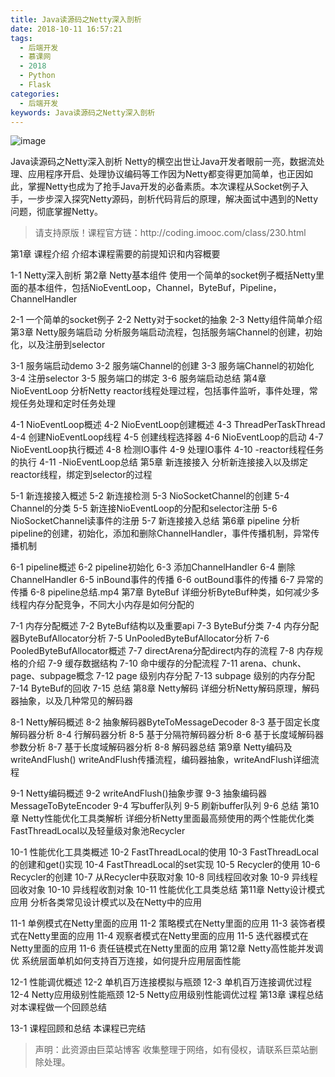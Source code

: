 ```yaml
---
title: Java读源码之Netty深入剖析
date: 2018-10-11 16:57:21
tags:
  - 后端开发
  - 慕课网
  - 2018
  - Python
  - Flask
categories:
  - 后端开发
keywords: Java读源码之Netty深入剖析
---
```

![image](//szimg.mukewang.com/5b165c2b0001e24a05400300-360-202.jpg)

Java读源码之Netty深入剖析
Netty的横空出世让Java开发者眼前一亮，数据流处理、应用程序开启、处理协议编码等工作因为Netty都变得更加简单，也正因如此，掌握Netty也成为了抢手Java开发的必备素质。本次课程从Socket例子入手，一步步深入探究Netty源码，剖析代码背后的原理，解决面试中遇到的Netty问题，彻底掌握Netty。

<!-- more -->
<blockquote class="blockquote-center">
请支持原版！课程官方链：http://coding.imooc.com/class/230.html</blockquote>
</blockquote>
第1章 课程介绍
介绍本课程需要的前提知识和内容概要

1-1 Netty深入剖析
第2章 Netty基本组件
使用一个简单的socket例子概括Netty里面的基本组件，包括NioEventLoop，Channel，ByteBuf，Pipeline，ChannelHandler

2-1 一个简单的socket例子
2-2 Netty对于socket的抽象
2-3 Netty组件简单介绍
第3章 Netty服务端启动
分析服务端启动流程，包括服务端Channel的创建，初始化，以及注册到selector

3-1 服务端启动demo
3-2 服务端Channel的创建
3-3 服务端Channel的初始化
3-4 注册selector
3-5 服务端口的绑定
3-6 服务端启动总结
第4章 NioEventLoop
分析Netty reactor线程处理过程，包括事件监听，事件处理，常规任务处理和定时任务处理

4-1 NioEventLoop概述
4-2 NioEventLoop创建概述
4-3 ThreadPerTaskThread
4-4 创建NioEventLoop线程
4-5 创建线程选择器
4-6 NioEventLoop的启动
4-7 NioEventLoop执行概述
4-8 检测IO事件
4-9 处理IO事件
4-10 -reactor线程任务的执行
4-11 -NioEventLoop总结
第5章 新连接接入
分析新连接接入以及绑定reactor线程，绑定到selector的过程

5-1 新连接接入概述
5-2 新连接检测
5-3 NioSocketChannel的创建
5-4 Channel的分类
5-5 新连接NioEventLoop的分配和selector注册
5-6 NioSocketChannel读事件的注册
5-7 新连接接入总结
第6章 pipeline
分析pipeline的创建，初始化，添加和删除ChannelHandler，事件传播机制，异常传播机制

6-1 pipeline概述
6-2 pipeline初始化
6-3 添加ChannelHandler
6-4 删除ChannelHandler
6-5 inBound事件的传播
6-6 outBound事件的传播
6-7 异常的传播
6-8 pipeline总结.mp4
第7章 ByteBuf
详细分析ByteBuf种类，如何减少多线程内存分配竞争，不同大小内存是如何分配的

7-1 内存分配概述
7-2 ByteBuf结构以及重要api
7-3 ByteBuf分类
7-4 内存分配器ByteBufAllocator分析
7-5 UnPooledByteBufAllocator分析
7-6 PooledByteBufAllocator概述
7-7 directArena分配direct内存的流程
7-8 内存规格的介绍
7-9 缓存数据结构
7-10 命中缓存的分配流程
7-11 arena、chunk、page、subpage概念
7-12 page 级别内存分配
7-13 subpage 级别的内存分配
7-14 ByteBuf的回收
7-15 总结
第8章 Netty解码
详细分析Netty解码原理，解码器抽象，以及几种常见的解码器

8-1 Netty解码概述
8-2 抽象解码器ByteToMessageDecoder
8-3 基于固定长度解码器分析
8-4 行解码器分析
8-5 基于分隔符解码器分析
8-6 基于长度域解码器参数分析
8-7 基于长度域解码器分析
8-8 解码器总结
第9章 Netty编码及writeAndFlush()
writeAndFlush传播流程，编码器抽象，writeAndFlush详细流程

9-1 Netty编码概述
9-2 writeAndFlush()抽象步骤
9-3 抽象编码器MessageToByteEncoder
9-4 写buffer队列
9-5 刷新buffer队列
9-6 总结
第10章 Netty性能优化工具类解析
详细分析Netty里面最高频使用的两个性能优化类FastThreadLocal以及轻量级对象池Recycler

10-1 性能优化工具类概述
10-2 FastThreadLocal的使用
10-3 FastThreadLocal的创建和get()实现
10-4 FastThreadLocal的set实现
10-5 Recycler的使用
10-6 Recycler的创建
10-7 从Recycler中获取对象
10-8 同线程回收对象
10-9 异线程回收对象
10-10 异线程收割对象
10-11 性能优化工具类总结
第11章 Netty设计模式应用
分析各类常见设计模式以及在Netty中的应用

11-1 单例模式在Netty里面的应用
11-2 策略模式在Netty里面的应用
11-3 装饰者模式在Netty里面的应用
11-4 观察者模式在Netty里面的应用
11-5 迭代器模式在Netty里面的应用
11-6 责任链模式在Netty里面的应用
第12章 Netty高性能并发调优
系统层面单机如何支持百万连接，如何提升应用层面性能

12-1 性能调优概述
12-2 单机百万连接模拟与瓶颈
12-3 单机百万连接调优过程
12-4 Netty应用级别性能瓶颈
12-5 Netty应用级别性能调优过程
第13章 课程总结
对本课程做一个回顾总结

13-1 课程回顾和总结
本课程已完结

<blockquote class="blockquote-center">声明：此资源由巨菜站博客 收集整理于网络，如有侵权，请联系巨菜站删除处理。</blockquote>

<div id="jspay" sid="oAqQAha2152" style="display:none">oAqQAha2152</div>
<script type="text/javascript" src="https://www.fageka.com/j.js"></script>
<script type="text/javascript" src="https://www.fageka.com/f.js" charset="utf-8"></script>
            

